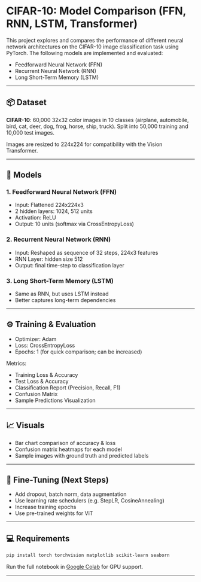 # CIFAR-10: Model Comparison (FFN, RNN, LSTM, Transformer)

This project explores and compares the performance of different neural network architectures on the CIFAR-10 image classification task using PyTorch. The following models are implemented and evaluated:

- Feedforward Neural Network (FFN)
- Recurrent Neural Network (RNN)
- Long Short-Term Memory (LSTM)

---

## 📦 Dataset
**CIFAR-10**: 60,000 32x32 color images in 10 classes (airplane, automobile, bird, cat, deer, dog, frog, horse, ship, truck). Split into 50,000 training and 10,000 test images.

Images are resized to 224x224 for compatibility with the Vision Transformer.

---

## 🧠 Models

### 1. Feedforward Neural Network (FFN)
- Input: Flattened 224x224x3
- 2 hidden layers: 1024, 512 units
- Activation: ReLU
- Output: 10 units (softmax via CrossEntropyLoss)

### 2. Recurrent Neural Network (RNN)
- Input: Reshaped as sequence of 32 steps, 224x3 features
- RNN Layer: hidden size 512
- Output: final time-step to classification layer

### 3. Long Short-Term Memory (LSTM)
- Same as RNN, but uses LSTM instead
- Better captures long-term dependencies

---

## ⚙️ Training & Evaluation

- Optimizer: Adam
- Loss: CrossEntropyLoss
- Epochs: 1 (for quick comparison; can be increased)

Metrics:
- Training Loss & Accuracy
- Test Loss & Accuracy
- Classification Report (Precision, Recall, F1)
- Confusion Matrix
- Sample Predictions Visualization

---

## 📈 Visuals
- Bar chart comparison of accuracy & loss
- Confusion matrix heatmaps for each model
- Sample images with ground truth and predicted labels

---

## 🔧 Fine-Tuning (Next Steps)
- Add dropout, batch norm, data augmentation
- Use learning rate schedulers (e.g. StepLR, CosineAnnealing)
- Increase training epochs
- Use pre-trained weights for ViT

---

## 💻 Requirements
```bash
pip install torch torchvision matplotlib scikit-learn seaborn
```

Run the full notebook in [Google Colab](https://colab.research.google.com/) for GPU support.

---


